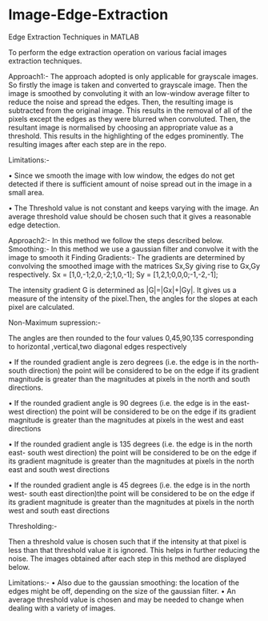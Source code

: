 # Image-Edge-Extraction
Edge Extraction Techniques in MATLAB

To perform the edge extraction operation on various facial images extraction techniques.

Approach1:-
The approach adopted is only applicable for grayscale images. So firstly the image is taken and converted to grayscale image. Then the image is smoothed by convoluting it with an low-window average filter to reduce the noise and spread the edges. Then, the resulting image is subtracted from the original image. This results in the removal of all of the pixels except the edges as they were blurred when convoluted. Then, the resultant image is normalised by choosing an appropriate value as a threshold. This results in the highlighting of the edges prominently.
The resulting images after each step are in the repo.
  
Limitations:-

• Since we smooth the image with low window, the edges do not get detected if there is sufficient amount of noise spread out in the image in a small area.

• The Threshold value is not constant and keeps varying with the image. An average threshold value should be chosen such that it gives a reasonable edge detection.

Approach2:-
In this method we follow the steps described below.
Smoothing:-
In this method we use a gaussian filter and convolve it with the image to smooth it
Finding Gradients:-
The gradients are determined by convolving the smoothed image with the matrices Sx,Sy giving rise to Gx,Gy respectively.
      Sx = [1,0,-1;2,0,-2;1,0,-1];
      Sy = [1,2,1;0,0,0;-1,-2,-1];
      
The intensity gradient G is determined as |G|=|Gx|+|Gy|. It gives us a measure of the intensity of the pixel.Then, the angles for the slopes at each pixel are calculated.

Non-Maximum supression:-

The angles are then rounded to the four values 0,45,90,135 corresponding to horizontal ,vertical,two diagonal edges respectively

• If the rounded gradient angle is zero degrees (i.e. the edge is in the north- south direction) the point will be considered to be on the edge if its gradient magnitude is greater than the magnitudes at pixels in the north and south directions.

• If the rounded gradient angle is 90 degrees (i.e. the edge is in the east-west direction) the point will be considered to be on the edge if its gradient magnitude is greater than the magnitudes at pixels in the west and east directions

• If the rounded gradient angle is 135 degrees (i.e. the edge is in the north east- south west direction) the point will be considered to be on the edge if its
gradient magnitude is greater than the magnitudes at pixels in the north east and south west directions

• If the rounded gradient angle is 45 degrees (i.e. the edge is in the north west- south east direction)the point will be considered to be on the edge if its
gradient magnitude is greater than the magnitudes at pixels in the north west and south east directions

Thresholding:-

Then a threshold value is chosen such that if the intensity at that pixel is less than that threshold value it is ignored. This helps in further reducing the noise.
The images obtained after each step in this method are displayed below.

  Limitations:-
• Also due to the gaussian smoothing: the location of the edges might be off, depending on the size of the gaussian filter.
• An average threshold value is chosen and may be needed to change when dealing with a variety of images.
